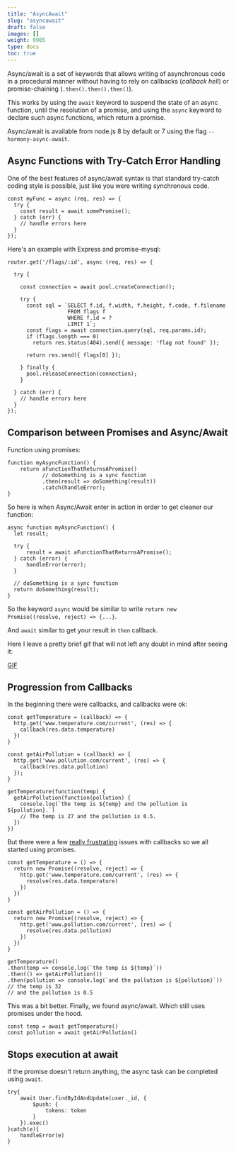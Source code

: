 ```yaml
---
title: "AsyncAwait"
slug: "asyncawait"
draft: false
images: []
weight: 9905
type: docs
toc: true
---
```


Async/await is a set of keywords that allows writing of asynchronous code in a procedural manner without having to rely on callbacks (*callback hell*) or promise-chaining (`.then().then().then()`).

This works by using the `await` keyword to suspend the state of an async function, until the resolution of a promise, and using the `async` keyword to declare such async functions, which return a promise.

Async/await is available from node.js 8 by default or 7 using the flag `--harmony-async-await`.

## Async Functions with Try-Catch Error Handling
One of the best features of async/await syntax is that standard try-catch coding style is possible, just like you were writing synchronous code.

    const myFunc = async (req, res) => {
      try {
        const result = await somePromise();
      } catch (err) {
        // handle errors here
      }
    });

Here's an example with Express and promise-mysql:

    router.get('/flags/:id', async (req, res) => {

      try {

        const connection = await pool.createConnection();

        try {
          const sql = `SELECT f.id, f.width, f.height, f.code, f.filename
                       FROM flags f
                       WHERE f.id = ?
                       LIMIT 1`;
          const flags = await connection.query(sql, req.params.id);
          if (flags.length === 0)
            return res.status(404).send({ message: 'flag not found' });

          return res.send({ flags[0] });

        } finally {
          pool.releaseConnection(connection);
        }

      } catch (err) {
        // handle errors here
      }
    });

## Comparison between Promises and Async/Await
Function using promises:

    function myAsyncFunction() {
        return aFunctionThatReturnsAPromise()
               // doSomething is a sync function
               .then(result => doSomething(result))
               .catch(handleError);
    }

So here is when Async/Await enter in action in order to get cleaner our function:

    async function myAsyncFunction() {
      let result;

      try {
          result = await aFunctionThatReturnsAPromise();
      } catch (error) {
          handleError(error);
      }
    
      // doSomething is a sync function
      return doSomething(result);
    }

So the keyword `async` would be similar to write `return new Promise((resolve, reject) => {...}`.

And `await` similar to get your result in `then` callback.

Here I leave a pretty brief gif that will not left any doubt in mind after seeing it:

[GIF][1]

  [1]: https://twitter.com/manekinekko/status/855824609299636230

## Progression from Callbacks
In the beginning there were callbacks, and callbacks were ok:

    const getTemperature = (callback) => {
      http.get('www.temperature.com/current', (res) => {
        callback(res.data.temperature)
      })
    }

    const getAirPollution = (callback) => {
      http.get('www.pollution.com/current', (res) => {
        callback(res.data.pollution)
      });
    }

    getTemperature(function(temp) {
      getAirPollution(function(pollution) {
        console.log(`the temp is ${temp} and the pollution is ${pollution}.`)
        // The temp is 27 and the pollution is 0.5.
      })
    })

But there were a few [really frustrating](http://callbackhell.com) issues with callbacks so we all started using promises.

    const getTemperature = () => {
      return new Promise((resolve, reject) => {
        http.get('www.temperature.com/current', (res) => {
          resolve(res.data.temperature)
        })
      })
    }

    const getAirPollution = () => {
      return new Promise((resolve, reject) => {
        http.get('www.pollution.com/current', (res) => {
          resolve(res.data.pollution)
        })
      })
    }

    getTemperature()
    .then(temp => console.log(`the temp is ${temp}`))
    .then(() => getAirPollution())
    .then(pollution => console.log(`and the pollution is ${pollution}`))
    // the temp is 32
    // and the pollution is 0.5
   

This was a bit better. Finally, we found async/await. Which still uses promises under the hood.

    const temp = await getTemperature()
    const pollution = await getAirPollution()



## Stops execution at await
If the promise doesn't return anything, the async task can be completed using `await`.

    try{
        await User.findByIdAndUpdate(user._id, {
            $push: {
                tokens: token
            }
        }).exec()
    }catch(e){
        handleError(e)
    }

